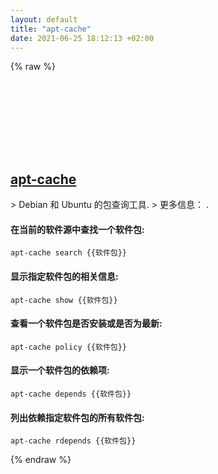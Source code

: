 ```yaml
---
layout: default
title: "apt-cache"
date: 2021-06-25 18:12:13 +02:00
---
```

{% raw %}
<h2 id="apt-cache">
  <a href="/zh/linux/apt-cache.html">apt-cache</a> <a href="#apt-cache"><svg class="icon">
    <use href="/assets/images/unicode_sprite.svg#link" />
  </svg></a>
</h2>
> Debian 和 Ubuntu 的包查询工具.
> 更多信息： <https://manpages.debian.org/latest/apt/apt-cache.8.html>.

#### 在当前的软件源中查找一个软件包:
```shell
apt-cache search {{软件包}}
```
#### 显示指定软件包的相关信息:
```shell
apt-cache show {{软件包}}
```
#### 查看一个软件包是否安装或是否为最新:
```shell
apt-cache policy {{软件包}}
```
#### 显示一个软件包的依赖项:
```shell
apt-cache depends {{软件包}}
```
#### 列出依赖指定软件包的所有软件包:
```shell
apt-cache rdepends {{软件包}}
```
{% endraw %}